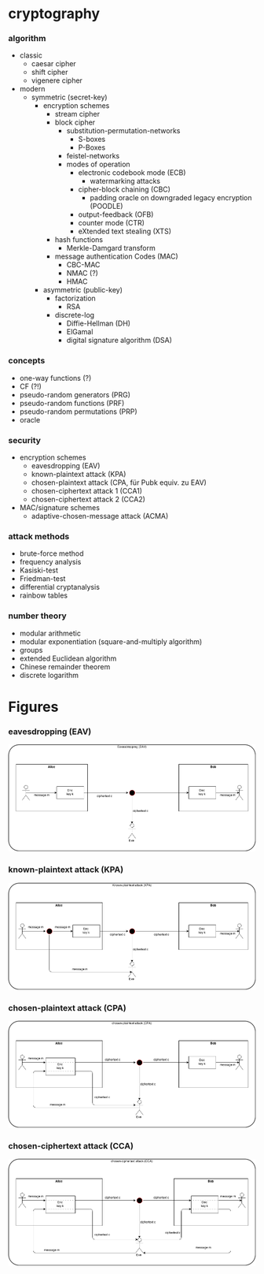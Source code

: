 # cryptography

### algorithm

  * classic
    * caesar cipher
    * shift cipher
    * vigenere cipher
  * modern
    * symmetric (secret-key)
      * encryption schemes
        * stream cipher
        * block cipher
          * substitution-permutation-networks
            * S-boxes
            * P-Boxes
          * feistel-networks
          * modes of operation
            * electronic codebook mode (ECB)
              * watermarking attacks
            * cipher-block chaining (CBC)
              * padding oracle on downgraded legacy encryption (POODLE)
            * output-feedback (OFB)
            * counter mode (CTR)
            * eXtended text stealing (XTS)
        * hash functions
          * Merkle-Damgard transform
        * message authentication Codes (MAC)
          * CBC-MAC
          * NMAC (?)
          * HMAC
      * asymmetric (public-key)
        * factorization
          * RSA
        * discrete-log
          * Diffie-Hellman (DH)
          * ElGamal
          * digital signature algorithm (DSA)


### concepts

  * one-way functions (?)
  * CF (?!)
  * pseudo-random generators (PRG)
  * pseudo-random functions (PRF)
  * pseudo-random permutations (PRP)
  * oracle


### security

  * encryption schemes
    * eavesdropping (EAV)
    * known-plaintext attack (KPA)
    * chosen-plaintext attack (CPA, für Pubk equiv. zu EAV)
    * chosen-ciphertext attack 1 (CCA1)
    * chosen-ciphertext attack 2 (CCA2)
  * MAC/signature schemes
    * adaptive-chosen-message attack (ACMA)


### attack methods

  * brute-force method
  * frequency analysis
  * Kasiski-test
  * Friedman-test
  * differential cryptanalysis
  * rainbow tables


### number theory

  * modular arithmetic
  * modular exponentiation (square-and-multiply algorithm)
  * groups
  * extended Euclidean algorithm
  * Chinese remainder theorem
  * discrete logarithm

# Figures

### eavesdropping (EAV)
![eavesdropping (EAV)](figures/EAV.png)

### known-plaintext attack (KPA)
![known-plaintext attack (KPA)](figures/KPA.png)

### chosen-plaintext attack (CPA)
![chosen-plaintext attack (CPA)](figures/CPA.png)

### chosen-ciphertext attack (CCA)
![chosen-ciphertext attack (CCA)](figures/CCA.png)
